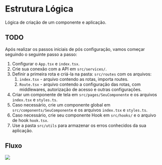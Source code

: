 # Estrutura Lógica

Lógica de criação de um componente e aplicação.

## TODO

Após realizar os passos iniciais de pós configuração, vamos começar seguindo o seguinte passo a passo:

1. Configurar o `App.tsx` e `index.tsx`.
2. Crie sua conexão com a API em `src/services/`.
3. Definir a primeira rota e criá-la na pasta: `src/routes` com os arquivos:
   1. `index.tsx` - arquivo contendo as rotas, importa routes.
   2. `Route.tsx` - arquivo contendo a configuração das rotas, com middlewares, autorização de acesso e outras configurações.
4. Criar um componente de tela em `src/pages/SeuComponente` e os arquivos `index.tsx` e `styles.ts`.
5. Caso necessário, crie um componente global em `src/components/SeuComponente` e os arquivos `index.tsx` e `styles.ts`.
6. Caso necessário, crie seu componente Hook em `src/hooks/` e o arquivo de hook `hook.tsx`.
7. Use a pasta `src/utils` para armazenar os erros conhecidos da sua aplicação.

## Fluxo

<img src="4_-_Logical_Structure"/>

